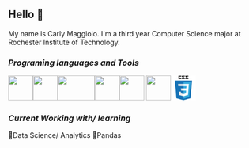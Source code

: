 ##  Hello :wave:

My name is Carly Maggiolo. I'm a third year Computer Science major at Rochester Institute of Technology.
###  *Programing languages and Tools*
<img src="https://icon-library.com/images/java-icon-images/java-icon-images-6.jpg" width=50 height=50><img src="https://cdn3.iconfinder.com/data/icons/logos-and-brands-adobe/512/267_Python-512.png" width=50 height=50><img src="https://p.kindpng.com/picc/s/574-5747046_python-pandas-logo-transparent-hd-png-download.png" width=75 height=50><img src="https://cdn.iconscout.com/icon/free/png-512/c-programming-569564.png" width=50 height=50><img src="https://image.flaticon.com/icons/png/512/919/919827.png" width=50 height=50> <img src="https://cdn.iconscout.com/icon/free/png-256/javascript-2038874-1720087.png" width=50 height=50><img src="https://raw.githubusercontent.com/github/explore/6c6508f34230f0ac0d49e847a326429eefbfc030/topics/css/css.png" width=50 height=50>
   
### *Current Working with/ learning*

:high_brightness:Data Science/ Analytics
:high_brightness:Pandas
